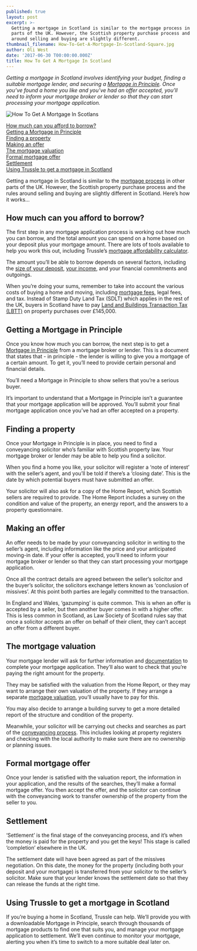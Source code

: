 ```yaml
---
published: true
layout: post
excerpt: >-
  Getting a mortgage in Scotland is similar to the mortgage process in other
  parts of the UK. However, the Scottish property purchase process and the rules
  around selling and buying are slightly different.  
thumbnail_filename: How-To-Get-A-Mortgage-In-Scotland-Square.jpg
author: Oli West
date: '2017-06-30 T00:00:00.000Z'
title: How To Get A Mortgage In Scotland
---
```

_Getting a mortgage in Scotland involves identifying your budget, finding a suitable mortgage lender, and securing a [Mortgage in Principle](https://trussle.com/blog/how-to-get-a-mortgage-in-principle-with-trussle). Once you’ve found a home you like and you’ve had an offer accepted, you’ll need to inform your mortgage broker or lender so that they can start processing your mortgage application._

![How To Get A Mortgage In Scotlans]({{site.baseurl}}/images/post_images/How-To-Get-A-Mortgage-In-Scotland.jpg)
 
[How much can you afford to borrow?](#how-much-can-you-afford-to-borrow)  
[Getting a Mortgage in Principle](#getting-a-mortgage-in-principle)  
[Finding a property](#finding-a-property)  
[Making an offer](#making-an-offer)  
[The mortgage valuation](#the-mortgage-valuation)  
[Formal mortgage offer](#formal-mortgage-offer)  
[Settlement](#settlement)  
[Using Trussle to get a mortgage in Scotland](#using-trussle-to-get-a-mortgage-in-scotland)  
 
Getting a mortgage in Scotland is similar to the [mortgage process](https://trussle.com/blog/how-to-get-a-mortgage-with-trussle) in other parts of the UK. However, the Scottish property purchase process and the rules around selling and buying are slightly different in Scotland. Here’s how it works…

## How much can you afford to borrow?
The first step in any mortgage application process is working out how much you can borrow, and the total amount you can spend on a home based on your deposit plus your mortgage amount. There are lots of tools available to help you work this out, including Trussle’s [mortgage affordability calculator](https://apply.trussle.com/affordability-calculator?utm_source=blog&utm_medium=get-started-cta&utm_campaign=170503).
 
The amount you’ll be able to borrow depends on several factors, including the [size of your deposit](https://trussle.com/blog/how-your-deposit-affects-your-mortgage-rate), [your income](https://trussle.com/blog/how-salary-affects-mortgage), and your financial commitments and outgoings.
 
When you’re doing your sums, remember to take into account the various costs of buying a home and moving, including [mortgage fees](https://trussle.com/blog/fees-getting-a-mortgage), legal fees, and tax. Instead of Stamp Duty Land Tax (SDLT) which applies in the rest of the UK, buyers in Scotland have to pay [Land and Buildings Transaction Tax (LBTT)](https://www.revenue.scot/land-buildings-transaction-tax/guidance/calculating-tax-rates-and-bands) on property purchases over £145,000.

## Getting a Mortgage in Principle 
Once you know how much you can borrow, the next step is to get a [Mortgage in Principle](https://trussle.com/blog/how-to-get-a-mortgage-in-principle-with-trussle) from a mortgage broker or lender. This is a document that states that - in principle - the lender is willing to give you a mortgage of a certain amount. To get it, you’ll need to provide certain personal and financial details.
 
You’ll need a Mortgage in Principle to show sellers that you’re a serious buyer. 
 
It’s important to understand that a Mortgage in Principle isn’t a guarantee that your mortgage application will be approved. You’ll submit your final mortgage application once you’ve had an offer accepted on a property.

## Finding a property 
Once your Mortgage in Principle is in place, you need to find a conveyancing solicitor who’s familiar with Scottish property law. Your mortgage broker or lender may be able to help you find a solicitor.
 
When you find a home you like, your solicitor will register a ‘note of interest’ with the seller’s agent, and you’ll be told if there’s a ‘closing date’. This is the date by which potential buyers must have submitted an offer. 
 
Your solicitor will also ask for a copy of the Home Report, which Scottish sellers are required to provide. The Home Report includes a survey on the condition and value of the property, an energy report, and the answers to a property questionnaire.

## Making an offer 
An offer needs to be made by your conveyancing solicitor in writing to the seller’s agent, including information like the price and your anticipated moving-in date. If your offer is accepted, you’ll need to inform your mortgage broker or lender so that they can start processing your mortgage application.
 
Once all the contract details are agreed between the seller’s solicitor and the buyer’s solicitor, the solicitors exchange letters known as ‘conclusion of missives’. At this point both parties are legally committed to the transaction.  
 
In England and Wales, ‘gazumping’ is quite common. This is when an offer is accepted by a seller, but then another buyer comes in with a higher offer. This is less common in Scotland, as Law Society of Scotland rules say that once a solicitor accepts an offer on behalf of their client, they can’t accept an offer from a different buyer.

## The mortgage valuation
Your mortgage lender will ask for further information and [documentation](https://trussle.com/blog/what-documents-do-you-need-for-a-mortgage) to complete your mortgage application. They’ll also want to check that you’re paying the right amount for the property.
 
They may be satisfied with the valuation from the Home Report, or they may want to arrange their own valuation of the property. If they arrange a separate [mortgage valuation](https://trussle.com/blog/property-valuations-when-applying-for-a-mortgage), you’ll usually have to pay for this.
 
You may also decide to arrange a building survey to get a more detailed report of the structure and condition of the property. 
 
Meanwhile, your solicitor will be carrying out checks and searches as part of the [conveyancing process](https://trussle.com/blog/conveyancing-process-explained). This includes looking at property registers and checking with the local authority to make sure there are no ownership or planning issues.

## Formal mortgage offer
Once your lender is satisfied with the valuation report, the information in your application, and the results of the searches, they’ll make a formal mortgage offer. You then accept the offer, and the solicitor can continue with the conveyancing work to transfer ownership of the property from the seller to you.

## Settlement 
‘Settlement’ is the final stage of the conveyancing process, and it’s when the money is paid for the property and you get the keys! This stage is called ‘completion’ elsewhere in the UK.
 
The settlement date will have been agreed as part of the missives negotiation. On this date, the money for the property (including both your deposit and your mortgage) is transferred from your solicitor to the seller’s solicitor. Make sure that your lender knows the settlement date so that they can release the funds at the right time. 
 
## Using Trussle to get a mortgage in Scotland
If you’re buying a home in Scotland, Trussle can help. We’ll provide you with a downloadable Mortgage in Principle, search through thousands of mortgage products to find one that suits you, and manage your mortgage application to settlement. We’ll even continue to monitor your mortgage, alerting you when it’s time to switch to a more suitable deal later on.
 
